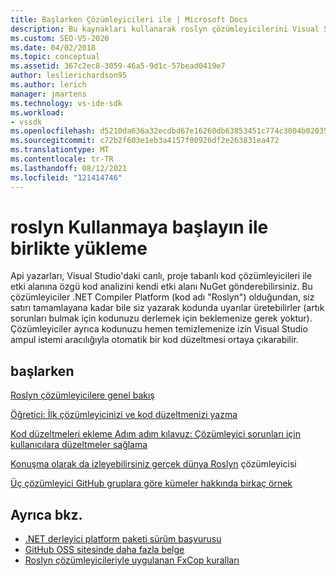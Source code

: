 ```yaml
---
title: Başlarken Çözümleyicileri ile | Microsoft Docs
description: Bu kaynakları kullanarak roslyn çözümleyicilerini Visual Studio; bir öğretici ve birkaç örnek içerir.
ms.custom: SEO-VS-2020
ms.date: 04/02/2018
ms.topic: conceptual
ms.assetid: 367c2ec8-3059-46a5-9d1c-57bead0419e7
author: leslierichardson95
ms.author: lerich
manager: jmartens
ms.technology: vs-ide-sdk
ms.workload:
- vssdk
ms.openlocfilehash: d5210da636a32ecdbd67e16260db63853451c774c3004b02035b966d98e5ceff
ms.sourcegitcommit: c72b2f603e1eb3a4157f00926df2e263831ea472
ms.translationtype: MT
ms.contentlocale: tr-TR
ms.lasthandoff: 08/12/2021
ms.locfileid: "121414746"
---
```

# <a name="get-started-with-roslyn-analyzers"></a>roslyn Kullanmaya başlayın ile birlikte yükleme

Api yazarları, Visual Studio'daki canlı, proje tabanlı kod çözümleyicileri ile etki alanına özgü kod analizini kendi etki alanı NuGet gönderebilirsiniz. Bu çözümleyiciler .NET Compiler Platform (kod adı "Roslyn") olduğundan, siz satırı tamamlayana kadar bile siz yazarak kodunda uyarılar üretebilirler (artık sorunları bulmak için kodunuzu derlemek için beklemenize gerek yoktur). Çözümleyiciler ayrıca kodunuzu hemen temizlemenize izin Visual Studio ampul istemi aracılığıyla otomatik bir kod düzeltmesi ortaya çıkarabilir.

## <a name="get-started"></a>başlarken

[Roslyn çözümleyicilere genel bakış](../code-quality/roslyn-analyzers-overview.md)

[Öğretici: İlk çözümleyicinizi ve kod düzeltmenizi yazma](/dotnet/csharp/roslyn-sdk/tutorials/how-to-write-csharp-analyzer-code-fix)

[Kod düzeltmeleri ekleme Adım adım kılavuz: Çözümleyici sorunları için kullanıcılara düzeltmeler sağlama](/archive/msdn-magazine/2015/february/csharp-adding-a-code-fix-to-your-roslyn-analyzer)

[Konuşma olarak da izleyebilirsiniz gerçek dünya Roslyn](../extensibility/roslyn-analyzers-and-code-aware-library-for-immutablearrays.md) çözümleyicisi [](https://channel9.msdn.com/events/Build/2015/3-725)

[Üç çözümleyici GitHub gruplara göre kümeler hakkında birkaç örnek](https://github.com/dotnet/roslyn/blob/master/docs/analyzers/Analyzer%20Samples.md)

## <a name="see-also"></a>Ayrıca bkz.

- [.NET derleyici platform paketi sürüm başvurusu](roslyn-version-support.md)
- [GitHub OSS sitesinde daha fazla belge](https://github.com/dotnet/roslyn/tree/master/docs/analyzers)
- [Roslyn çözümleyicileriyle uygulanan FxCop kuralları](../code-quality/fxcop-rule-port-status.md)

